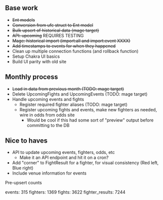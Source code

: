 Base work
---
* ~~Ent models~~
* ~~Conversion from ufc struct to Ent model~~
* ~~Bulk upsert of historical data (mage target)~~
* ~~API: upcoming~~ REQUIRES TESTING
* ~~Mage: historical import (import:all and import:event XXXX)~~
* ~~Add timestamps to events for when they happened~~
* Clean up multiple connection functions (and rollback function)
* Setup Chakra UI basics
* Build UI parity with old site

Monthly process
---
* ~~Load in data from previous month (TODO: mage target)~~
* Delete UpcomingFights and UpcomingEvents (TODO: mage target)
* Handle upcoming events and fights
  <!-- * Create new fighter nodes (TODO: make mage target for this) -->
  * Register required fighter aliases (TODO: mage target)
  * Register upcoming fights and events, make new fighters as needed, wire in odds from odds site
    * Would be cool if this had some sort of "preview" output before committing to the DB

Nice to haves
---
* API to update upcoming events, fighters, odds, etc
  * Make it an API endpoint and hit it on a cron?
* Add "corner" to FightResult for a fighter, for visual consistency (Red left, Blue right)
* Include venue information for events



Pre-upsert counts

events: 315
fighters: 1369
fights: 3622
fighter_results: 7244